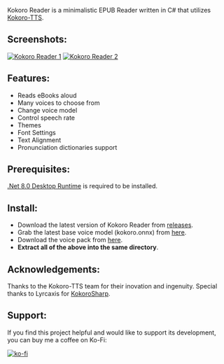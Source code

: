Kokoro Reader is a minimalistic EPUB Reader written in C# that utilizes [Kokoro-TTS](https://github.com/hexgrad/kokoro).

## Screenshots:
[![Kokoro Reader 1](https://github.com/user-attachments/assets/f6e5b75a-e786-4dbf-9882-806a18f88204)](https://github.com/user-attachments/assets/e3ce9709-7acd-46fb-80d1-8ac38bf21b45) [![Kokoro Reader 2](https://github.com/user-attachments/assets/9b1beed2-97d1-44fb-938d-73a3772265b1)](https://github.com/user-attachments/assets/d3236a25-840f-4fe9-ac7f-87cfa823bc38)

## Features:

* Reads eBooks aloud
* Many voices to choose from
* Change voice model
* Control speech rate
* Themes
* Font Settings
* Text Alignment
* Pronunciation dictionaries support

## Prerequisites:

[.Net 8.0 Desktop Runtime](https://dotnet.microsoft.com/en-us/download/dotnet/8.0) is required to be installed.

## Install:

- Download the latest version of Kokoro Reader from [releases](https://github.com/jame25/Kokoro-Reader/releases/).
- Grab the latest base voice model (kokoro.onnx) from [here](https://github.com/taylorchu/kokoro-onnx/releases/).
- Download the voice pack from [here](https://github.com/jame25/Kokoro-Reader/releases/).
- <b>Extract all of the above into the same directory</b>.

## Acknowledgements:

Thanks to the Kokoro-TTS team for their inovation and ingenuity.
Special thanks to Lyrcaxis for [KokoroSharp](https://github.com/Lyrcaxis/KokoroSharp).

## Support:

If you find this project helpful and would like to support its development, you can buy me a coffee on Ko-Fi:

[![ko-fi](https://ko-fi.com/img/githubbutton_sm.svg)](https://ko-fi.com/jame25)
